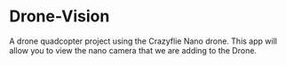 # Drone-Vision
A drone quadcopter project using the Crazyflie Nano drone. This app will allow you to view the nano camera that we are adding to the Drone.
